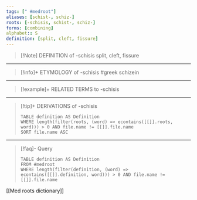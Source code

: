 ```yaml
---
tags: [" #medroot"]
aliases: [schist-, schiz-]
roots: [-schisis, schist-, schiz-]
forms: [combining]
alphabet:: S
definition: [split, cleft, fissure]
---
```

>[!Note] DEFINITION of -schisis
>split, cleft, fissure
_____
>[!info]+ ETYMOLOGY of -schisis
>#greek schizein
_____
>[!example]+ RELATED TERMS to -schisis
>
_____
>[!tip]+ DERIVATIONS of -schisis
>```dataview
>TABLE definition AS Definition 
>WHERE length(filter(roots, (word) => econtains([[]].roots, word))) > 0 AND file.name != [[]].file.name
>SORT file.name ASC
>```
_____
>[!faq]- Query
>```dataview
>TABLE definition AS Definition
>FROM #medroot
>WHERE length(filter(definition, (word) => econtains([[]].definition, word))) > 0 AND file.name != [[]].file.name
>```

[[Med roots dictionary]]